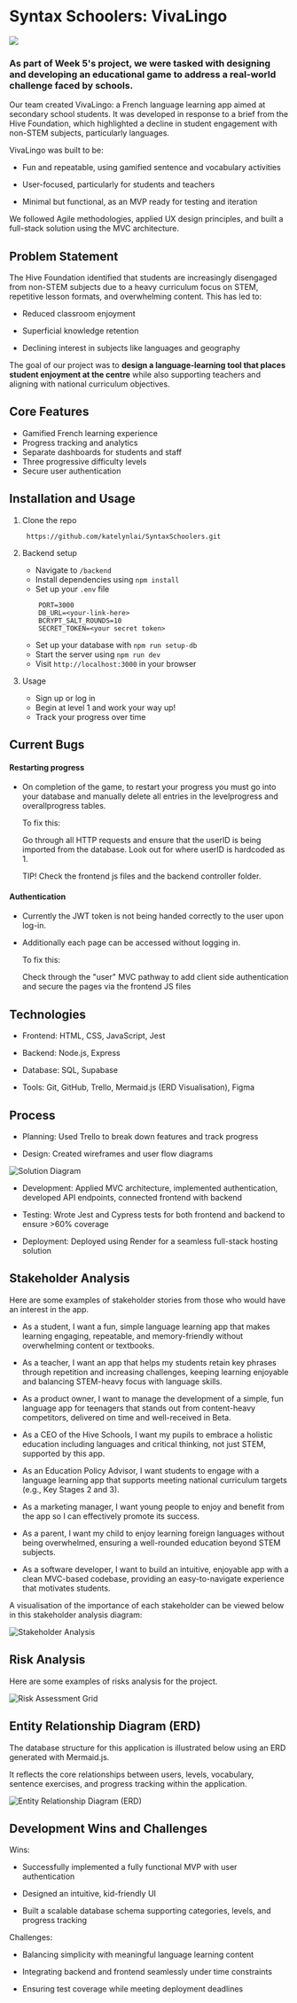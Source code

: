 # Syntax Schoolers: VivaLingo

<img src="frontend/assets/VivaLingo_homepagescreenshot.png">

### As part of Week 5's project, we were tasked with designing and developing an educational game to address a real-world challenge faced by schools.

Our team created VivaLingo: a French language learning app aimed at secondary school students. It was developed in response to a brief from the Hive Foundation, which highlighted a decline in student engagement with non-STEM subjects, particularly languages.

VivaLingo was built to be:

- Fun and repeatable, using gamified sentence and vocabulary activities

- User-focused, particularly for students and teachers

- Minimal but functional, as an MVP ready for testing and iteration

We followed Agile methodologies, applied UX design principles, and built a full-stack solution using the MVC architecture.

## Problem Statement
The Hive Foundation identified that students are increasingly disengaged from non-STEM subjects due to a heavy curriculum focus on STEM, repetitive lesson formats, and overwhelming content. This has led to:

- Reduced classroom enjoyment

- Superficial knowledge retention

- Declining interest in subjects like languages and geography

The goal of our project was to **design a language-learning tool that places student enjoyment at the centre** while also supporting teachers and aligning with national curriculum objectives.

## Core Features

- Gamified French learning experience
- Progress tracking and analytics
- Separate dashboards for students and staff
- Three progressive difficulty levels
- Secure user authentication


## Installation and Usage
1. Clone the repo

    ``` https://github.com/katelynlai/SyntaxSchoolers.git```

2. Backend setup
    - Navigate to ```/backend```
    - Install dependencies using ```npm install```
    - Set up your ```.env``` file 
    ``` 
        PORT=3000
        DB_URL=<your-link-here>
        BCRYPT_SALT_ROUNDS=10
        SECRET_TOKEN=<your secret token>
     ```
    - Set up your database with ```npm run setup-db```
    - Start the server using ```npm run dev```
    - Visit ```http://localhost:3000``` in your browser

3. Usage
    - Sign up or log in
    - Begin at level 1 and work your way up!
    - Track your progress over time
  
## Current Bugs

#### Restarting progress

- On completion of the game, to restart your progress you must go into your database and manually delete all entries in the levelprogress and overallprogress tables. 

    To fix this:
    
    Go through all HTTP requests and ensure that the userID is being imported from the database. Look out for where userID is hardcoded as 1.

    TIP! Check the frontend js files and the backend controller folder.

#### Authentication 

- Currently the JWT token is not being handed correctly to the user upon log-in. 
- Additionally each page can be accessed without logging in.

    To fix this: 
    
    Check through the "user" MVC pathway to add client side authentication and secure the pages via the frontend JS files

## Technologies

- Frontend: HTML, CSS, JavaScript, Jest

- Backend: Node.js, Express

- Database: SQL, Supabase

- Tools: Git, GitHub, Trello, Mermaid.js (ERD Visualisation), Figma

## Process
- Planning: Used Trello to break down features and track progress 

- Design: Created wireframes and user flow diagrams 

![Solution Diagram](frontend/assets/high-level-solution-diagram.png)

- Development: Applied MVC architecture, implemented authentication, developed API endpoints, connected frontend with backend

- Testing: Wrote Jest and Cypress tests for both frontend and backend to ensure >60% coverage

- Deployment: Deployed using Render for a seamless full-stack hosting solution

## Stakeholder Analysis

Here are some examples of stakeholder stories from those who would have an interest in the app.
- As a student, I want a fun, simple language learning app that makes learning engaging, repeatable, and memory-friendly without overwhelming content or textbooks.

- As a teacher, I want an app that helps my students retain key phrases through repetition and increasing challenges, keeping learning enjoyable and balancing STEM-heavy focus with language skills.

- As a product owner, I want to manage the development of a simple, fun language app for teenagers that stands out from content-heavy competitors, delivered on time and well-received in Beta.

- As a CEO of the Hive Schools, I want my pupils to embrace a holistic education including languages and critical thinking, not just STEM, supported by this app.

- As an Education Policy Advisor, I want students to engage with a language learning app that supports meeting national curriculum targets (e.g., Key Stages 2 and 3).

- As a marketing manager, I want young people to enjoy and benefit from the app so I can effectively promote its success.

- As a parent, I want my child to enjoy learning foreign languages without being overwhelmed, ensuring a well-rounded education beyond STEM subjects.

- As a software developer, I want to build an intuitive, enjoyable app with a clean MVC-based codebase, providing an easy-to-navigate experience that motivates students.

A visualisation of the importance of each stakeholder can be viewed below in this stakeholder analysis diagram: 

![Stakeholder Analysis](frontend/assets/VivaLingo_stakeholderanalysischart_screenshot.png)


## Risk Analysis

Here are some examples of risks analysis for the project.

![Risk Assessment Grid](frontend/assets/VivaLingo_RiskAssessmentGrid_screenshot.png)

## Entity Relationship Diagram (ERD)

The database structure for this application is illustrated below using an ERD generated with Mermaid.js. 

It reflects the core relationships between users, levels, vocabulary, sentence exercises, and progress tracking within the application.

![Entity Relationship Diagram (ERD)](frontend/assets/VivaLingo_ERD_screenshot.png)

## Development Wins and Challenges
Wins:

- Successfully implemented a fully functional MVP with user authentication

- Designed an intuitive, kid-friendly UI

- Built a scalable database schema supporting categories, levels, and progress tracking

Challenges:

- Balancing simplicity with meaningful language learning content

- Integrating backend and frontend seamlessly under time constraints

- Ensuring test coverage while meeting deployment deadlines